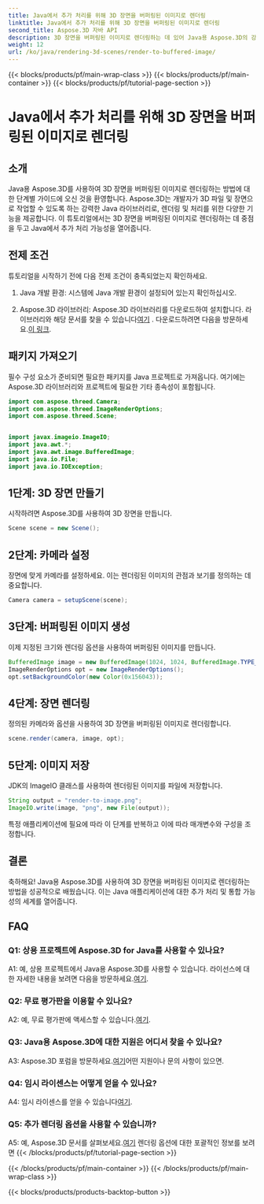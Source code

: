 ```yaml
---
title: Java에서 추가 처리를 위해 3D 장면을 버퍼링된 이미지로 렌더링
linktitle: Java에서 추가 처리를 위해 3D 장면을 버퍼링된 이미지로 렌더링
second_title: Aspose.3D 자바 API
description: 3D 장면을 버퍼링된 이미지로 렌더링하는 데 있어 Java용 Aspose.3D의 강력한 기능을 살펴보세요. 필수 구성 요소, 가져오기 패키지 및 FAQ가 포함된 단계별 가이드입니다.
weight: 12
url: /ko/java/rendering-3d-scenes/render-to-buffered-image/
---
```


{{< blocks/products/pf/main-wrap-class >}}
{{< blocks/products/pf/main-container >}}
{{< blocks/products/pf/tutorial-page-section >}}

# Java에서 추가 처리를 위해 3D 장면을 버퍼링된 이미지로 렌더링

## 소개

Java용 Aspose.3D를 사용하여 3D 장면을 버퍼링된 이미지로 렌더링하는 방법에 대한 단계별 가이드에 오신 것을 환영합니다. Aspose.3D는 개발자가 3D 파일 및 장면으로 작업할 수 있도록 하는 강력한 Java 라이브러리로, 렌더링 및 처리를 위한 다양한 기능을 제공합니다. 이 튜토리얼에서는 3D 장면을 버퍼링된 이미지로 렌더링하는 데 중점을 두고 Java에서 추가 처리 가능성을 열어줍니다.

## 전제 조건

튜토리얼을 시작하기 전에 다음 전제 조건이 충족되었는지 확인하세요.

1. Java 개발 환경: 시스템에 Java 개발 환경이 설정되어 있는지 확인하십시오.

2.  Aspose.3D 라이브러리: Aspose.3D 라이브러리를 다운로드하여 설치합니다. 라이브러리와 해당 문서를 찾을 수 있습니다[여기](https://reference.aspose.com/3d/java/) . 다운로드하려면 다음을 방문하세요.[이 링크](https://releases.aspose.com/3d/java/).

## 패키지 가져오기

필수 구성 요소가 준비되면 필요한 패키지를 Java 프로젝트로 가져옵니다. 여기에는 Aspose.3D 라이브러리와 프로젝트에 필요한 기타 종속성이 포함됩니다.

```java
import com.aspose.threed.Camera;
import com.aspose.threed.ImageRenderOptions;
import com.aspose.threed.Scene;


import javax.imageio.ImageIO;
import java.awt.*;
import java.awt.image.BufferedImage;
import java.io.File;
import java.io.IOException;
```

## 1단계: 3D 장면 만들기

시작하려면 Aspose.3D를 사용하여 3D 장면을 만듭니다.

```java
Scene scene = new Scene();
```

## 2단계: 카메라 설정

장면에 맞게 카메라를 설정하세요. 이는 렌더링된 이미지의 관점과 보기를 정의하는 데 중요합니다.

```java
Camera camera = setupScene(scene);
```

## 3단계: 버퍼링된 이미지 생성

이제 지정된 크기와 렌더링 옵션을 사용하여 버퍼링된 이미지를 만듭니다.

```java
BufferedImage image = new BufferedImage(1024, 1024, BufferedImage.TYPE_3BYTE_BGR);
ImageRenderOptions opt = new ImageRenderOptions();
opt.setBackgroundColor(new Color(0x156043));
```

## 4단계: 장면 렌더링

정의된 카메라와 옵션을 사용하여 3D 장면을 버퍼링된 이미지로 렌더링합니다.

```java
scene.render(camera, image, opt);
```

## 5단계: 이미지 저장

JDK의 ImageIO 클래스를 사용하여 렌더링된 이미지를 파일에 저장합니다.

```java
String output = "render-to-image.png";
ImageIO.write(image, "png", new File(output));
```

특정 애플리케이션에 필요에 따라 이 단계를 반복하고 이에 따라 매개변수와 구성을 조정합니다.

## 결론

축하해요! Java용 Aspose.3D를 사용하여 3D 장면을 버퍼링된 이미지로 렌더링하는 방법을 성공적으로 배웠습니다. 이는 Java 애플리케이션에 대한 추가 처리 및 통합 가능성의 세계를 열어줍니다.

## FAQ

### Q1: 상용 프로젝트에 Aspose.3D for Java를 사용할 수 있나요?

 A1: 예, 상용 프로젝트에서 Java용 Aspose.3D를 사용할 수 있습니다. 라이선스에 대한 자세한 내용을 보려면 다음을 방문하세요.[여기](https://purchase.aspose.com/buy).

### Q2: 무료 평가판을 이용할 수 있나요?

 A2: 예, 무료 평가판에 액세스할 수 있습니다.[여기](https://releases.aspose.com/).

### Q3: Java용 Aspose.3D에 대한 지원은 어디서 찾을 수 있나요?

 A3: Aspose.3D 포럼을 방문하세요.[여기](https://forum.aspose.com/c/3d/18)어떤 지원이나 문의 사항이 있으면.

### Q4: 임시 라이센스는 어떻게 얻을 수 있나요?

 A4: 임시 라이센스를 얻을 수 있습니다[여기](https://purchase.aspose.com/temporary-license/).

### Q5: 추가 렌더링 옵션을 사용할 수 있습니까?

 A5: 예, Aspose.3D 문서를 살펴보세요.[여기](https://reference.aspose.com/3d/java/) 렌더링 옵션에 대한 포괄적인 정보를 보려면
{{< /blocks/products/pf/tutorial-page-section >}}

{{< /blocks/products/pf/main-container >}}
{{< /blocks/products/pf/main-wrap-class >}}

{{< blocks/products/products-backtop-button >}}
